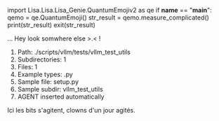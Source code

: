 
import Lisa.Lisa.Lisa_Genie.QuantumEmojiv2 as qe
if __name__ == "__main__":
  qemo = qe.QuantumEmoji()
  str_result = qemo.measure_complicated()
  print(str_result)
  exit(str_result)

... Hey look somwhere else >.< !

1. Path: ./scripts/vllm/tests/vllm_test_utils
2. Subdirectories: 1
3. Files: 1
4. Example types: .py
5. Sample file: setup.py
6. Sample subdir: vllm_test_utils
7. AGENT inserted automatically

Ici les bits s'agitent, clowns d'un jour agités.
